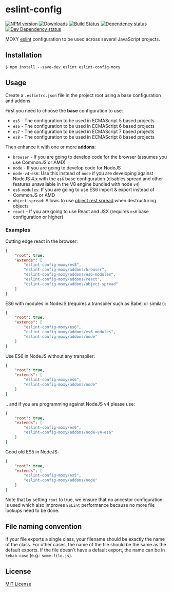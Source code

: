 # eslint-config

[![NPM version][npm-image]][npm-url] [![Downloads][downloads-image]][npm-url] [![Build Status][travis-image]][travis-url] [![Dependency status][david-dm-image]][david-dm-url] [![Dev Dependency status][david-dm-dev-image]][david-dm-dev-url]

[npm-url]:https://npmjs.org/package/eslint-config-moxy
[downloads-image]:http://img.shields.io/npm/dm/eslint-config-moxy.svg
[npm-image]:http://img.shields.io/npm/v/eslint-config-moxy.svg
[travis-url]:https://travis-ci.org/moxystudio/eslint-config
[travis-image]:http://img.shields.io/travis/moxystudio/eslint-config/master.svg
[david-dm-url]:https://david-dm.org/moxystudio/eslint-config
[david-dm-image]:https://img.shields.io/david/moxystudio/eslint-config.svg
[david-dm-dev-url]:https://david-dm.org/moxystudio/eslint-config#info=devDependencies
[david-dm-dev-image]:https://img.shields.io/david/dev/moxystudio/eslint-config.svg

MOXY [eslint](http://eslint.org/) configuration to be used across several JavaScript projects.


## Installation

`$ npm install --save-dev eslint eslint-config-moxy`


## Usage

Create a `.eslintrc.json` file in the project root using a base configuration and addons.

First you need to choose the **base** configuration to use:

- `es5` - The configuration to be used in ECMAScript 5 based projects
- `es6` - The configuration to be used in ECMAScript 6 based projects
- `es7` - The configuration to be used in ECMAScript 7 based projects
- `es8` - The configuration to be used in ECMAScript 8 based projects

Then enhance it with one or more **addons**:

- `browser` - If you are going to develop code for the browser (assumes you use CommonJS or AMD)
- `node` - If you are going to develop code for NodeJS
- `node-v4-es6`: Use this instead of `node` if you are developing against NodeJS 4.x with the `es6` base configuration (disables spread and other features unavailable in the V8 engine bundled with node `v4`)
- `es6-modules`: If you are going to use ES6 import & export instead of CommonJS or AMD
- `object-spread`: Allows to use [object rest spread](https://github.com/tc39/proposal-object-rest-spread) when destructuring objects
- `react` - If you are going to use React and JSX (requires `es6` base configuration or higher)


### Examples

Cutting edge react in the browser:

```json
{
    "root": true,
    "extends": [
        "eslint-config-moxy/es8",
        "eslint-config-moxy/addons/browser",
        "eslint-config-moxy/addons/es6-modules",
        "eslint-config-moxy/addons/react",
        "eslint-config-moxy/addons/object-spread"
    ]
}
```

ES6 with modules in NodeJS (requires a transpiler such as Babel or similar):

```json
{
    "root": true,
    "extends": [
        "eslint-config-moxy/es6",
        "eslint-config-moxy/addons/es6-modules",
        "eslint-config-moxy/addons/node"
    ]
}
```

Use ES6 in NodeJS without any transpiler:

```json
{
    "root": true,
    "extends": [
        "eslint-config-moxy/es6",
        "eslint-config-moxy/addons/node"
    ]
}
```

.. and if you are programming against NodeJS v4 please use:

```json
{
    "root": true,
    "extends": [
        "eslint-config-moxy/es6",
        "eslint-config-moxy/addons/node-v4-es6"
    ]
}
```


Good old ES5 in NodeJS:

```json
{
    "root": true,
    "extends": [
        "eslint-config-moxy/es5",
        "eslint-config-moxy/addons/node"
    ]
}
```

Note that by setting `root` to true, we ensure that no ancestor configuration is used which also improves `ESLint` performance because no more file lookups need to be done.


## File naming convention

If your file exports a single class, your filename should be exactly the name of the class. For other cases, the name of the file should be the same as the default exports. If the file doesn't have a default export, the name can be in `kebab-case` (e.g.: `some-file.js`).


## License

[MIT License](http://opensource.org/licenses/MIT)
